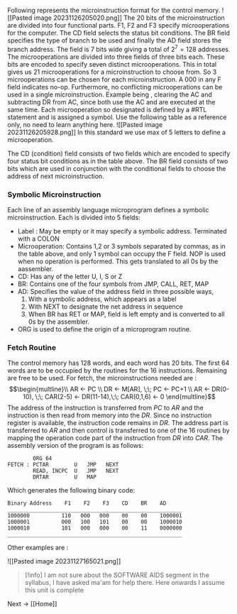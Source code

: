 Following represents the microinstruction format for the control memory.
![[Pasted image 20231126205020.png]]
The 20 bits of the microinstruction are divided into four functional parts. F1, F2 and F3 specify microoperations for the computer. The CD field selects the status bit conditions. The BR field specifies the type of branch to be used and finally the AD field stores the branch address. The field is  7 bits wide giving a total of $2^7=128$ addresses.
The microoperations are divided into three fields of three bits each. These bits are encoded to specify seven distinct microoperations. This in total gives us 21 microoperations for a microinstruction to choose from. So 3 microoperations can be chosen for each microinstruction. A 000 in any F field indicates no-op. Furthermore, no conflicting microoperations can be used in a single microinstruction. Example being , clearing the AC and subtracting DR from AC, since both use the AC and are executed at the same time.
Each microoperation so designated is defined by a #RTL statement and is assigned a symbol. Use the following table as a reference only, no need to learn anything here.
![[Pasted image 20231126205928.png]]
In this standard we use max of 5 letters to define a microoperation.

The CD (condition) field consists of two fields which are encoded to specify four status bit conditions as in the table above. 
The BR field consists of two bits which are used in conjunction with the conditional fields to choose the address of next microinstruction. 

### Symbolic Microinstruction
Each line of an assembly language microprogram defines a symbolic microinstruction. Each is divided into 5 fields:
* Label : May be empty or it may specify a symbolic address. Terminated with a COLON
* Microoperation: Contains 1,2 or 3 symbols separated by commas, as in the table above, and only 1 symbol can occupy the F field. NOP is used when no operation is performed. This gets translated to all 0s by the aassembler.
* CD: Has any of the letter U, I, S or Z
* BR: Contains one of the four symbols from JMP, CALL, RET, MAP
* AD: Specifies the value of the address field in three possible ways,
	1. With a symbolic address, which appears as a label
	2. With NEXT to designate the net address in sequence
	3. When BR has RET or MAP, field is left empty and is converted to all 0s by the assembler.
* ORG is used to define the origin of a microprogram routine.

### Fetch Routine
The control memory has 128 words, and each word has 20 bits. The first 64 words are to be occupied by the routines for the 16 instructions. Remaining are free to be used. For fetch, the microinstructions needed are : $$\begin{multline}\\
AR ← PC \\
DR ← M[AR], \;\; PC ← PC+1 \\  
AR ← DR(0-10), \;\; CAR(2-5) ← DR(11-14),\;\; CAR(0,1,6) ← 0 
\end{multline}$$
The address of the instruction is transferred from $PC$ to $AR$ and the instruction is then read from memory into the $DR$. Since no instruction register is available, the instruction code remains in $DR$. The address part is transferred to $AR$ and then control is transferred to one of the 16 routines by mapping the operation code part of the instruction from $DR$ into $CAR$. 
The assembly version of the program is as follows:
```
		ORG 64
FETCH : PCTAR        U   JMP   NEXT
		READ, INCPC  U   JMP   NEXT
		DRTAR        U   MAP
```
Which generates the following binary code:
```
Binary Address    F1    F2    F3    CD    BR    AD
_______________________________________________________
1000000          110   000   000    00    00    1000001
1000001          000   100   101    00    00    1000010
1000010          101   000   000    00    11    0000000
_______________________________________________________
```
Other examples are :

![[Pasted image 20231127165021.png]]


>[!info] I am not sure about the SOFTWARE AIDS segment in the syllabus, I have asked ma'am for help there. Here onwards I assume this unit is complete

Next → [[Home]]




